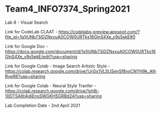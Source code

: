 # Team4_INFO7374_Spring2021

Lab 8 - Visual Search

Link for CodeLab CLAAT - https://codelabs-preview.appspot.com/?file_id=1q1iUNb73iDZNxvuA0COW0URTks16GlnS4Xe_y9s5ekE#0

Link for Google Doc - https://docs.google.com/document/d/1q1iUNb73iDZNxvuA0COW0URTks16GlnS4Xe_y9s5ekE/edit?usp=sharing

Link for Google Colab - Image Search Artistic Style - https://colab.research.google.com/drive/1JrGx1VLSUSenSf8vsCNYH9k_AIhBypR6?usp=sharing

Link for Google Colab - Neural Style Tranfer - https://colab.research.google.com/drive/1sh8j-10DTSA6t4jdiEnsSWGKHSGRBd2A?usp=sharing

Lab Completion Date - 2nd April 2021


